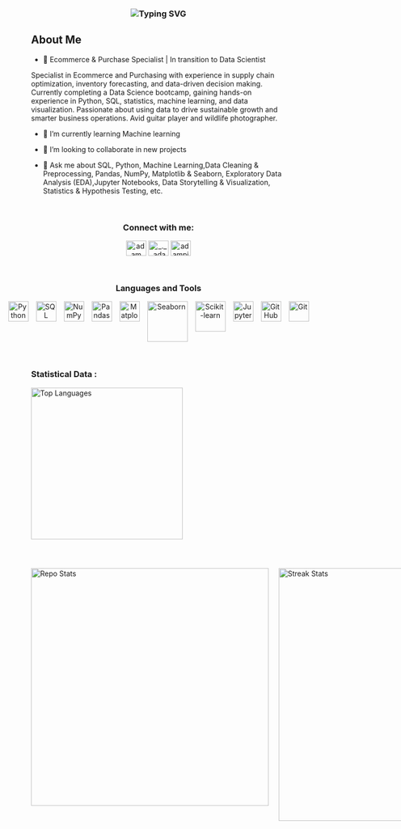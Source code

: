 <h3 align="center">
  <img src="https://readme-typing-svg.demolab.com?font=Courier+Prime&size=18&pause=1000&color=FFFFFF&center=true&vCenter=true&width=600&lines=Hello+I'm+Ludwin+Leon+Aspiring+Data+Scientist" alt="Typing SVG" />
</h3>



<h2> About Me </h2>

- 🔭 Ecommerce & Purchase Specialist | In transition to Data Scientist

Specialist in Ecommerce and Purchasing with experience in supply chain optimization, inventory forecasting, and data-driven decision making. Currently completing a Data Science bootcamp, gaining hands-on experience in Python, SQL, statistics, machine learning, and data visualization. Passionate about using data to drive sustainable growth and smarter business operations. Avid guitar player and wildlife photographer.
  
- 🌱 I’m currently learning Machine learning
  
- 👯 I’m looking to collaborate in new projects
  
- 💬 Ask me about SQL, Python, Machine Learning,Data Cleaning & Preprocessing, Pandas, NumPy, Matplotlib & Seaborn, Exploratory Data Analysis (EDA),Jupyter Notebooks, Data Storytelling & Visualization, Statistics & Hypothesis Testing, etc.
  

<br>

<h3 align="center">Connect with me:</h3>
<p align="center">
  <a href="https://www.linkedin.com/in/ludwin-leon/" target="blank"><img align="center"
      src="https://raw.githubusercontent.com/rahuldkjain/github-profile-readme-generator/master/src/images/icons/Social/linked-in-alt.svg"
      alt="adam pithewan" height="30" width="40" /></a>
  <a href="https://www.instagram.com/ludwin_ls/" target="blank"><img align="center"
      src="https://raw.githubusercontent.com/rahuldkjain/github-profile-readme-generator/master/src/images/icons/Social/instagram.svg"
      alt="_._.adam._" height="30" width="40" /></a>
  <a href="https://www.hackerrank.com/profile/ludwinls24" target="blank"><img align="center"
      src="https://raw.githubusercontent.com/rahuldkjain/github-profile-readme-generator/master/src/images/icons/Social/hackerrank.svg"
      alt="adampithewan" height="30" width="40" /></a>
 
</p>

<br>


<h3 align="center">Languages and Tools</h3>
<p align="center" style="display: flex; justify-content: center; gap: 15px; flex-wrap: nowrap;">
  <img src="https://cdn.jsdelivr.net/gh/devicons/devicon/icons/python/python-original.svg" width="40" alt="Python" />
  <img src="https://cdn.jsdelivr.net/gh/devicons/devicon/icons/mysql/mysql-original.svg" width="40" alt="SQL" />
  <img src="https://upload.wikimedia.org/wikipedia/commons/3/31/NumPy_logo_2020.svg" width="40" alt="NumPy" />
  <img src="https://pandas.pydata.org/static/img/pandas_mark.svg" width="40" alt="Pandas" />
  <img src="https://matplotlib.org/_static/images/logo2.svg" width="40" alt="Matplotlib" />
  <img src="https://seaborn.pydata.org/_static/logo-wide-lightbg.svg" width="80" alt="Seaborn" />
  <img src="https://scikit-learn.org/stable/_static/scikit-learn-logo-small.png" width="60" alt="Scikit-learn" />
  <img src="https://upload.wikimedia.org/wikipedia/commons/3/38/Jupyter_logo.svg" width="40" alt="Jupyter" />
  <img src="https://github.githubassets.com/images/modules/logos_page/GitHub-Mark.png" width="40" alt="GitHub" />
  <img src="https://git-scm.com/images/logos/downloads/Git-Icon-1788C.png" width="40" alt="Git" />
</p>
<br>

<h3>Statistical Data :</h3>
     
<!-- Contenedor principal -->
<div style="max-width: 980px; margin: 0 auto;">

  <!-- Imagen 1 arriba a la izquierda con margen inferior para separarla verticalmente -->
  <div style="text-align: left; margin-bottom: 40px;">
    <img
      src="https://github-readme-stats.vercel.app/api/top-langs?username=LudwinLeon24&show_icons=true&locale=en&bg_color=0d1117&text_color=ffffff&layout=compact"
      alt="Top Languages"
      style="width: 300px; height: auto;"
    />
  </div>
  <br>

<div style="display: flex; justify-content: space-between; max-width: 980px; margin: 0 auto;">
    <img
      src="https://github-readme-stats.vercel.app/api?username=LudwinLeon24&show_icons=true&locale=en&bg_color=0d1117&text_color=ffffff&repo=convoychat"
      alt="Repo Stats"
      style="width: 470px; height: auto; margin-right: 20px;"
    /> 
  <br>
    <img
      src="https://github-readme-streak-stats.herokuapp.com/?user=LudwinLeon24&theme=dark&background=0d1117&date_format=M%20j%5B%2C%20Y%5D"
      alt="Streak Stats"
      style="width: 500px; height: auto;"
    />
  </div>

</div>  








